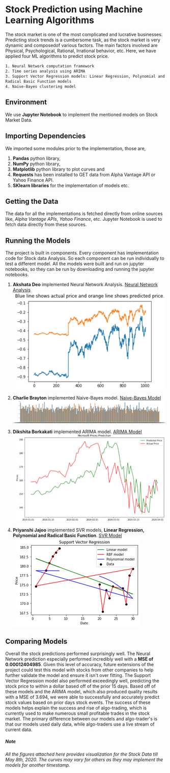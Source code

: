 # Stock Prediction using Machine Learning Algorithms
The stock market is one of the most complicated and lucrative businesses. Predicting  stock  trends  is  a  cumbersome task,  as  the  stock  market  is  very  dynamic  and  composedof  various  factors.  The  main  factors  involved  are  Physical, Psychological, Rational, Irrational behavior, etc. Here, we have applied four ML algorithms to predict stock price. 
```
1. Neural Network computation framework
2. Time series analysis using ARIMA
3. Support Vector Regression models: Linear Regression, Polynomial and Radical Basic Function models
4. Naive-Bayes clustering model
```
## Environment
We use **Jupyter Notebook** to implement the mentioned models on Stock Market Data. 

## Importing Dependencies
We imported some modules prior to the implementation, those are,
1. **Pandas** python library,
2. **NumPy** python library,
3. **Matplotlib** python library to plot curves and
4. **Requests** has been installed to GET data from Alpha Vantage API or Yahoo Finance API.
5. **SKlearn libraries** for the implementation of models etc.

## Getting the Data
The data for all the implementations is fetched directly from online sources like, *Alpha Vantage APIs*, *Yahoo Finance*, etc. Jupyter Notebook is used to fetch data directly from these sources. 

## Running the Models
The project is built in components. Every component has implementation code for Stock data Analysis. So each component can be run individually to test a different model. All the models were built and run on jupyter notebooks, so they can be run by downloading and running the jupyter notebooks.
1. **Akshata Deo** implemented Neural Network Analysis. [Neural Network Analysis](https://github.com/priyanshi9692/stock-market-prediction/blob/master/NeuralNet_using_TF.ipynb)
![Neural Network Analysis: Actual vs Predicted Values](https://github.com/priyanshi9692/stock-market-prediction/blob/master/Visualizations/NN_actualVSpredicted.png)

2. **Charlie Brayton** implemented Naive-Bayes model. [Naive-Bayes Model](https://github.com/priyanshi9692/stock-market-prediction/blob/master/Naive_Bayes_Stock_Prediction.ipynb)
![Naive-Bayes Model: Histogram](https://github.com/priyanshi9692/stock-market-prediction/blob/master/Visualizations/Naive-Bayes%20histogram.png)

3. **Dikshita Borkakati** implemented ARIMA model. [ARIMA Model](https://github.com/priyanshi9692/stock-market-prediction/blob/master/Stock_Prediction_ARIMA_final.ipynb)
![ARIMA model: Actual vs Predicted Values](https://github.com/priyanshi9692/stock-market-prediction/blob/master/Visualizations/Actual_vs_predicted.PNG)

4. **Priyanshi Jajoo** implemented SVR models, **Linear Regression, Polynomial and Radical Basic Function**. [SVR Model](https://github.com/priyanshi9692/stock-market-prediction/blob/master/Stock-Price-Prediction-Using-Support-Vector-Regression-Method/Stock-Price-Prediction-Using-Support-Vector-Regression-Method.ipynb)
![Support Vector Regression Curve: Linear Regression, Polynomial, and Radical Basic Function](https://github.com/priyanshi9692/stock-market-prediction/blob/master/Visualizations/output_18_0.png)

## Comparing Models
Overall the stock predictions performed surprisingly well. The Neural Network prediction especially performed incredibly well with a **MSE of 0.00012404985**. Given this level of accuracy, future extensions of the project could test this model with stocks from other companies to help further validate the model and ensure it isn't over fitting.
The Support Vector Regression model also performed exceedingly well, predicting the stock price to within a dollar based off of the prior 15 days.
Based off of these models and the ARIMA model, which also produced quality results with a MSE of 3.694, we were able to successfully and accurately predict stock values based on prior days stock events. 
The success of these models helps explain the success and rise of algo-trading, which is currently used to make numerous small profitable trades in the stock market. The primary difference between our models and algo-trader's is that our models used daily data, while algo-traders use a live stream of current data.

##### Note
*All the figures attached here provides visualization for the Stock Data till May 8th, 2020. The curves may vary for others as they may implement the models for another timestamp.*
